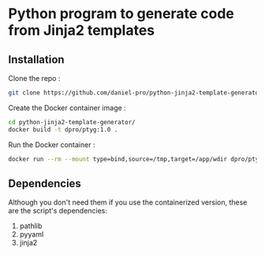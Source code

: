 # Python program to generate code from Jinja2 templates

## Installation

Clone the repo :

```sh
git clone https://github.com/daniel-pro/python-jinja2-template-generator.git
```

Create the Docker container image :

```sh
cd python-jinja2-template-generator/
docker build -t dpro/ptyg:1.0 .
```

Run the Docker container :
```sh
docker run --rm --mount type=bind,source=/tmp,target=/app/wdir dpro/ptyg:1.0 python ptyg.py /app/wdir/input.yaml /app/wdir/input.template /app/wdir/output.out
```

## Dependencies
Although you don't need them if you use the containerized version, these are the script's dependencies:
1. pathlib
2. pyyaml
3. jinja2
